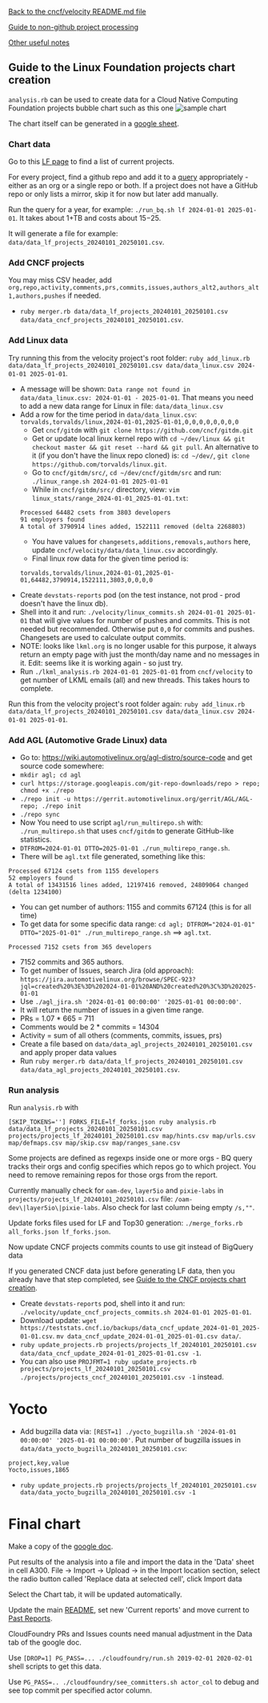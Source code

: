 [Back to the cncf/velocity README.md file](../README.md)

[Guide to non-github project processing](non_github_repositories.md)

[Other useful notes](other_notes.md)

## Guide to the Linux Foundation projects chart creation

`analysis.rb` can be used to create data for a Cloud Native Computing Foundation projects bubble chart such as this one
![sample chart](./linuxfoundation_chart_example.png?raw=true "CNCF projects")

The chart itself can be generated in a [google sheet](https://docs.google.com/spreadsheets/d/1z7UMEA6VBKNSrsJp2gAVX3IEUYusjWlz7uoybhXYE3s/edit?usp=sharing).

### Chart data
Go to this [LF page](https://www.linuxfoundation.org/projects/) to find a list of current projects.

For every project, find a github repo and add it to a [query](BigQuery/velocity_lf.sql) appropriately - either as an org or a single repo or both. If a project does not have a GitHub repo or only lists a mirror, skip it for now but later add manually.

Run the query for a year, for example: `./run_bq.sh lf 2024-01-01 2025-01-01`. It takes about 1+TB and costs about $15-$25.

It will generate a file for example: `data/data_lf_projects_20240101_20250101.csv`.

### Add CNCF projects

You may miss CSV header, add `org,repo,activity,comments,prs,commits,issues,authors_alt2,authors_alt1,authors,pushes` if needed.

- `ruby merger.rb data/data_lf_projects_20240101_20250101.csv data/data_cncf_projects_20240101_20250101.csv`.


### Add Linux data

Try running this from the velocity project's root folder:
`ruby add_linux.rb data/data_lf_projects_20240101_20250101.csv data/data_linux.csv 2024-01-01 2025-01-01`.
- A message will be shown: `Data range not found in data/data_linux.csv: 2024-01-01 - 2025-01-01`. That means you need to add a new data range for Linux in file: `data/data_linux.csv`
- Add a row for the time period in `data/data_linux.csv`: `torvalds,torvalds/linux,2024-01-01,2025-01-01,0,0,0,0,0,0,0,0`
	- Get `cncf/gitdm` with `git clone https://github.com/cncf/gitdm.git`
	- Get or update local linux kernel repo with `cd ~/dev/linux && git checkout master && git reset --hard && git pull`. An alternative to it (if you don't have the linux repo cloned) is: `cd ~/dev/`, `git clone https://github.com/torvalds/linux.git`.
	- Go to `cncf/gitdm/src/`, `cd ~/dev/cncf/gitdm/src` and run: `./linux_range.sh 2024-01-01 2025-01-01`
	- While in `cncf/gitdm/src/` directory, view: `vim linux_stats/range_2024-01-01_2025-01-01.txt`:
	```
	Processed 64482 csets from 3803 developers
	91 employers found
	A total of 3790914 lines added, 1522111 removed (delta 2268803)
	```
	- You have values for `changesets,additions,removals,authors` here, update `cncf/velocity/data/data_linux.csv` accordingly.
	- Final linux row data for the given time period is:
	```
	torvalds,torvalds/linux,2024-01-01,2025-01-01,64482,3790914,1522111,3803,0,0,0,0
	```
- Create `devstats-reports` pod (on the test instance, not prod - prod doesn't have the linux db).
- Shell into it and run: `./velocity/linux_commits.sh 2024-01-01 2025-01-01` that will give values for number of pushes and commits. This is not needed but recommended. Otherwise put `0,0` for commits and pushes. Changesets are used to calculate output commits.
- NOTE: looks like `lkml.org` is no longer usable for this purpose, it always return an empty page with just the month/day name and no messages in it. Edit: seems like it is working again - so just try.
- Run `./lkml_analysis.rb 2024-01-01 2025-01-01` from `cncf/velocity` to get number of LKML emails (all) and new threads. This takes hours to complete.

Run this from the velocity project's root folder again:
`ruby add_linux.rb data/data_lf_projects_20240101_20250101.csv data/data_linux.csv 2024-01-01 2025-01-01`.


### Add AGL (Automotive Grade Linux) data

- Go to: https://wiki.automotivelinux.org/agl-distro/source-code and get source code somewhere:
- `mkdir agl; cd agl`
- `curl https://storage.googleapis.com/git-repo-downloads/repo > repo; chmod +x ./repo`
- `./repo init -u https://gerrit.automotivelinux.org/gerrit/AGL/AGL-repo; ./repo init`
- `./repo sync`
- Now You need to use script `agl/run_multirepo.sh` with: `./run_multirepo.sh` that uses `cncf/gitdm` to generate GitHub-like statistics.
- `DTFROM=2024-01-01 DTTO=2025-01-01 ./run_multirepo_range.sh`.
- There will be `agl.txt` file generated, something like this:
```
Processed 67124 csets from 1155 developers
52 employers found
A total of 13431516 lines added, 12197416 removed, 24809064 changed (delta 1234100)
```
- You can get number of authors: 1155 and commits 67124 (this is for all time)
- To get data for some specific data range: `cd agl; DTFROM="2024-01-01" DTTO="2025-01-01" ./run_multirepo_range.sh` ==> `agl.txt`.
```
Processed 7152 csets from 365 developers
```
- 7152 commits and 365 authors.
- To get number of Issues, search Jira (old approach): `https://jira.automotivelinux.org/browse/SPEC-923?jql=created%20%3E%3D%202024-01-01%20AND%20created%20%3C%3D%202025-01-01`
- Use `./agl_jira.sh '2024-01-01 00:00:00' '2025-01-01 00:00:00'`.
- It will return the number of issues in a given time range.
- PRs = 1.07 * 665 = 711
- Comments would be 2 * commits = 14304
- Activity = sum of all others (comments, commits, issues, prs)
- Create a file based on `data/data_agl_projects_20240101_20250101.csv` and apply proper data values
- Run `ruby merger.rb data/data_lf_projects_20240101_20250101.csv data/data_agl_projects_20240101_20250101.csv`.


### Run analysis

Run `analysis.rb` with
```
[SKIP_TOKENS=''] FORKS_FILE=lf_forks.json ruby analysis.rb data/data_lf_projects_20240101_20250101.csv projects/projects_lf_20240101_20250101.csv map/hints.csv map/urls.csv map/defmaps.csv map/skip.csv map/ranges_sane.csv
```

Some projects are defined as regexps inside one or more orgs - BQ query tracks their orgs and config specifies which repos go to which project. You need to remove remaining repos for those orgs from the report.

Currently manually check for `oam-dev`, `layer5io` and `pixie-labs` in `projects/projects_lf_20240101_20250101.csv` file: `/oam-dev\|layer5io\|pixie-labs`. Also check for last column being empty `/s,""`.

Update forks files used for LF and Top30 generation: `./merge_forks.rb all_forks.json lf_forks.json`.

Now update CNCF projects commits counts to use git instead of BigQuery data

If you generated CNCF data just before generating LF data, then you already have that step completed, see [Guide to the CNCF projects chart creation](docs/cncf_chart_creation.md).

- Create `devstats-reports` pod, shell into it and run: `./velocity/update_cncf_projects_commits.sh 2024-01-01 2025-01-01`.
- Download update: `wget https://teststats.cncf.io/backups/data_cncf_update_2024-01-01_2025-01-01.csv`. `mv data_cncf_update_2024-01-01_2025-01-01.csv data/`.
- `ruby update_projects.rb projects/projects_lf_20240101_20250101.csv data/data_cncf_update_2024-01-01_2025-01-01.csv -1`.
- You can also use `PROJFMT=1 ruby update_projects.rb projects/projects_lf_20240101_20250101.csv ./projects/projects_cncf_20240101_20250101.csv -1` instead.


# Yocto

- Add bugzilla data via: `[REST=1] ./yocto_bugzilla.sh '2024-01-01 00:00:00' '2025-01-01 00:00:00'`. Put number of bugzilla issues in `data/data_yocto_bugzilla_20240101_20250101.csv`:
```
project,key,value
Yocto,issues,1865
```
- `ruby update_projects.rb projects/projects_lf_20240101_20250101.csv data/data_yocto_bugzilla_20240101_20250101.csv -1`


# Final chart

Make a copy of the [google doc](https://docs.google.com/spreadsheets/d/13t1OOHi-r-kVUSfd3t40bjlfP-i91IM_jAXW92YgrEc/edit?usp=sharing).

Put results of the analysis into a file and import the data in the 'Data' sheet in cell A300.
File -> Import -> Upload -> in the Import location section, select the radio button called 'Replace data at selected cell', click Import data

Select the Chart tab, it will be updated automatically.

Update the main [README](https://github.com/cncf/velocity#current-reports), set new 'Current reports' and move current to [Past Reports](https://github.com/cncf/velocity#past-reports).

CloudFoundry PRs and Issues counts need manual adjustment in the Data tab of the google doc.

Use `[DROP=1] PG_PASS=... ./cloudfoundry/run.sh 2019-02-01 2020-02-01` shell scripts to get this data.

Use `PG_PASS=.. ./cloudfoundry/see_committers.sh actor_col` to debug and see top commit per specified actor column.
